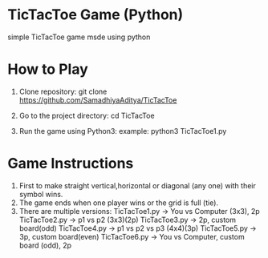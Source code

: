 # TicTacToe Game (Python)
simple TicTacToe game msde using python

# How to Play
1. Clone repository:
   git clone https://github.com/SamadhiyaAditya/TicTacToe
   
3. Go to the project directory:
   cd TicTacToe

4. Run the game using Python3:
    example: python3 TicTacToe1.py
# Game Instructions
1. First to make straight vertical,horizontal or diagonal (any one) with their symbol wins.
2. The game ends when one player wins or the grid is full (tie).
3. There are multiple versions:
   TicTacToe1.py -> You vs Computer (3x3), 2p
   TicTacToe2.py -> p1 vs p2 (3x3)(2p)
   TicTacToe3.py -> 2p, custom board(odd)
   TicTacToe4.py -> p1 vs p2 vs p3 (4x4)(3p)
   TicTacToe5.py -> 3p, custom board(even)
   TicTacToe6.py -> You vs Computer, custom board (odd), 2p
